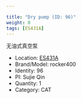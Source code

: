 ```yaml
---

title: "Dry pump (ID: 96)"
weight: 0
tags: [ES431A]
---
```


无油式真空泵

<!--more-->



- Location: [ES431A](../../tags/ES431A)
- Brand/Model: rocker400
- Identity: 96
- PI: Sujie Qin
- Quantity: 1
- Category: CAT






